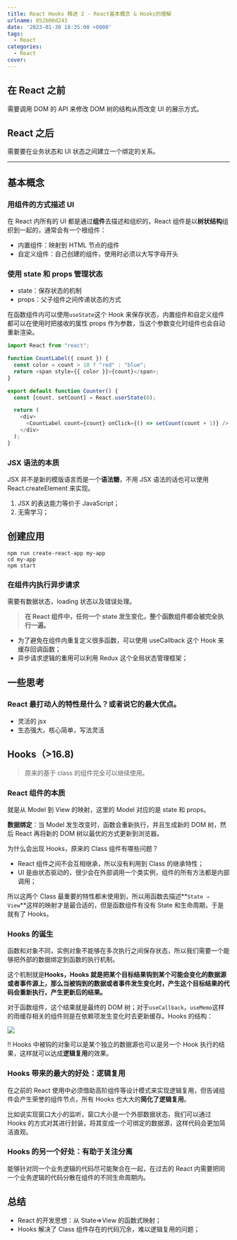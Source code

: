 ```yaml
---
title: React Hooks 精进 2 - React基本概念 & Hooks的理解
urlname: 052b00d243
date: '2023-01-30 18:35:00 +0800'
tags:
  - React
categories:
  - React
cover:
---
```


## 在 React 之前

需要调用 DOM 的 API 来修改 DOM 树的结构从而改变 UI 的展示方式。

## React 之后

需要要在业务状态和 UI 状态之间建立一个绑定的关系。

---

## 基本概念

### 用组件的方式描述 UI

在 React 内所有的 UI 都是通过**组件**去描述和组织的，React 组件是以**树状结构**组织到一起的，通常会有一个根组件：

- 内置组件：映射到 HTML 节点的组件
- 自定义组件：自己创建的组件，使用时必须以大写字母开头

### 使用 state 和 props 管理状态

- state：保存状态的机制
- props：父子组件之间传递状态的方式

在函数组件内可以使用`useState`这个 Hook 来保存状态，内置组件和自定义组件都可以在使用时把接收的属性 props 作为参数，当这个参数变化时组件也会自动重新渲染。

```javascript
import React from "react";

function CountLabel({ count }) {
  const color = count > 10 ? "red" : "blue";
  return <span style={{ color }}>{count}</span>;
}

export default function Counter() {
  const [count, setCount] = React.userState(0);

  return (
    <div>
      <CountLabel count={count} onClick={() => setCount(count + 1)} />
    </div>
  );
}
```

### JSX 语法的本质

JSX 并不是新的模版语言而是一个**语法糖**，不用 JSX 语法的话也可以使用 React.createElement 来实现。

1. JSX 的表达能力等价于 JavaScript；
2. 无需学习；

## 创建应用

```shell
npm run create-react-app my-app
cd my-app
npm start
```

### 在组件内执行异步请求

需要有数据状态，loading 状态以及错误处理。

> **在 React 组件中，任何一个 state 发生变化，整个函数组件都会被完全执行一遍。**

- 为了避免在组件内重复定义很多函数，可以使用 useCallback 这个 Hook 来缓存回调函数；
- 异步请求逻辑的重用可以利用 Redux 这个全局状态管理框架；

## 一些思考

### React 最打动人的特性是什么？或者说它的最大优点。

- 灵活的 jsx
- 生态强大，核心简单，写法灵活

## Hooks（>16.8)

> 原来的基于 class 的组件完全可以继续使用。

### React 组件的本质

就是从 Model 到 View 的映射，这里的 Model 对应的是 state 和 props。

**数据绑定**：当 Model 发生改变时，函数会重新执行，并且生成新的 DOM 树，然后 React 再将新的 DOM 树以最优的方式更新到浏览器。

为什么会出现 Hooks，原来的 Class 组件有哪些问题？

- React 组件之间不会互相继承，所以没有利用到 Class 的继承特性；
- UI 是由状态驱动的，很少会在外部调用一个类实例，组件的所有方法都是内部调用；

所以这两个 Class 最重要的特性都未使用到，所以用函数去描述**`State ⇒ View`**这样的映射才是最合适的，但是函数组件有没有 State 和生命周期，于是就有了 Hooks。

### Hooks 的诞生

函数和对象不同，实例对象不能够在多次执行之间保存状态，所以我们需要一个能够把外部的数据绑定到函数的执行机制。

这个机制就是**Hooks，Hooks 就是把某个目标结果钩到某个可能会变化的数据源或者事件源上，那么当被钩到的数据或者事件发生变化时，产生这个目标结果的代码会重新执行，产生更新后的结果。**

对于函数组件，这个结果就是最终的 DOM 树；对于`useCallback`，`useMemo`这样的雨缓存相关的组件则是在依赖项发生变化时去更新缓存。Hooks 的结构：

![](https://i.hd-r.cn/a6e410883f0975e888ea749be99e35cf.jpg)

‼️ Hooks 中被钩的对象可以是某个独立的数据源也可以是另一个 Hook 执行的结果，这样就可以达成**逻辑复用**的效果。

### Hooks 带来的最大的好处：逻辑复用

在之前的 React 使用中必须借助高阶组件等设计模式来实现逻辑复用，但告诫组件会产生荣誉的组件节点，所有 Hooks 也大大的**简化了逻辑复用**。

比如说实现窗口大小的监听，窗口大小是一个外部数据状态，我们可以通过 Hooks 的方式对其进行封装，将其变成一个可绑定的数据源，这样代码会更加简洁直观。

### Hooks 的另一个好处：有助于关注分离

能够针对同一个业务逻辑的代码尽可能聚合在一起，在过去的 React 内需要把同一个业务逻辑的代码分散在组件的不同生命周期内。

## 总结

- React 的开发思想：从 State⇒View 的函数式映射；
- Hooks 解决了 Class 组件存在的代码冗余，难以逻辑复用的问题；
